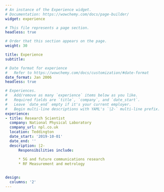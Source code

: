 ```yaml
---
# An instance of the Experience widget.
# Documentation: https://wowchemy.com/docs/page-builder/
widget: experience

# This file represents a page section.
headless: true

# Order that this section appears on the page.
weight: 30

title: Experience
subtitle:

# Date format for experience
#   Refer to https://wowchemy.com/docs/customization/#date-format
date_format: Jan 2006
headless: true

# Experiences.
#   Add/remove as many `experience` items below as you like.
#   Required fields are `title`, `company`, and `date_start`.
#   Leave `date_end` empty if it's your current employer.
#   Begin multi-line descriptions with YAML's `|2-` multi-line prefix.
experience:
- title: Research Scientist
  company: National Physical Laboratory
  company_url: npl.co.uk
  location: Teddington
  date_start: '2019-10-01'
  date_end: ''
  description: |2-
      Responsibilities include:
  
      * 5G and future communications research
      * RF Measurement and metrology
      

design:
  columns: '2'
---
```


